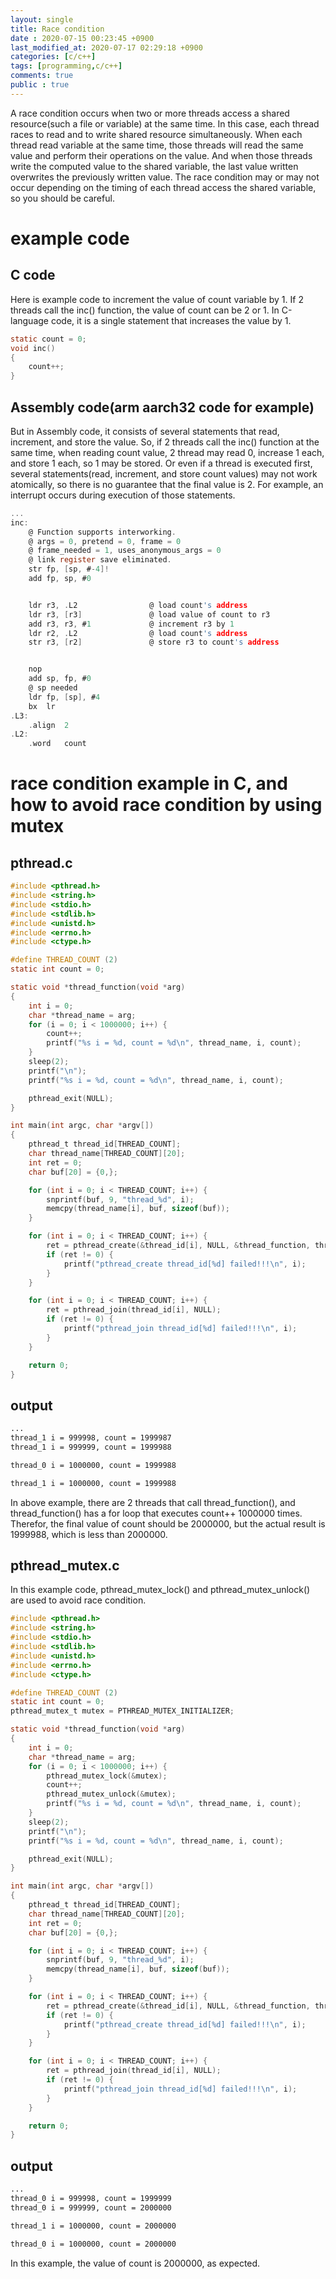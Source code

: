 ```yaml
---
layout: single
title: Race condition
date : 2020-07-15 00:23:45 +0900
last_modified_at: 2020-07-17 02:29:18 +0900
categories: [c/c++]
tags: [programming,c/c++]
comments: true
public : true
---
```


 A race condition occurs when two or more threads access a shared resource(such a file or variable) at the same time. In this case, each thread races to read and to write shared resource simultaneously. When each thread read variable at the same time, those threads will read the same value and perform their operations on the value. And when those threads write the computed value to the shared variable, the last value written overwrites the previously written value. The race condition may or may not occur depending on the timing of each thread access the shared variable, so you should be careful.

# example code
## C code
 Here is example code to increment the value of count variable by 1. If 2 threads call the inc() function, the value of count can be 2 or 1. In C-language code, it is a single statement that increases the value by 1. 

```c
static count = 0;
void inc()
{
	count++;
}
```
## Assembly code(arm aarch32 code for example)
 But in Assembly code, it consists of several statements that read, increment, and store the value.
 So, if 2 threads call the inc() function at the same time, when reading count value, 2 thread may read 0, increase 1 each, and store 1 each, so 1 may be stored. Or even if a thread is executed first, several statements(read, increment, and store count values) may not work atomically, so there is no guarantee that the final value is 2. For example, an interrupt occurs during execution of those statements.

```c
...
inc:
	@ Function supports interworking.
	@ args = 0, pretend = 0, frame = 0
	@ frame_needed = 1, uses_anonymous_args = 0
	@ link register save eliminated.
	str	fp, [sp, #-4]!
	add	fp, sp, #0


	ldr	r3, .L2                @ load count's address
	ldr	r3, [r3]               @ load value of count to r3
	add	r3, r3, #1             @ increment r3 by 1
	ldr	r2, .L2                @ load count's address
	str	r3, [r2]               @ store r3 to count's address


	nop
	add	sp, fp, #0
	@ sp needed
	ldr	fp, [sp], #4
	bx	lr
.L3:
	.align	2
.L2:
	.word	count
```

# race condition example in C, and how to avoid race condition by using mutex
## pthread.c
```c
#include <pthread.h>
#include <string.h>
#include <stdio.h>
#include <stdlib.h>
#include <unistd.h>
#include <errno.h>
#include <ctype.h>

#define THREAD_COUNT (2)
static int count = 0;

static void *thread_function(void *arg)
{
	int i = 0;
	char *thread_name = arg;
	for (i = 0; i < 1000000; i++) {
		count++;
		printf("%s i = %d, count = %d\n", thread_name, i, count);
	}
	sleep(2);
	printf("\n");
	printf("%s i = %d, count = %d\n", thread_name, i, count);

	pthread_exit(NULL);
}

int main(int argc, char *argv[])
{
	pthread_t thread_id[THREAD_COUNT];
	char thread_name[THREAD_COUNT][20];
	int ret = 0;
	char buf[20] = {0,};

	for (int i = 0; i < THREAD_COUNT; i++) {
		snprintf(buf, 9, "thread_%d", i);
		memcpy(thread_name[i], buf, sizeof(buf));
	}

	for (int i = 0; i < THREAD_COUNT; i++) {
		ret = pthread_create(&thread_id[i], NULL, &thread_function, thread_name[i]);
		if (ret != 0) {
			printf("pthread_create thread_id[%d] failed!!!\n", i);
		}
	}

	for (int i = 0; i < THREAD_COUNT; i++) {
		ret = pthread_join(thread_id[i], NULL);
		if (ret != 0) {
			printf("pthread_join thread_id[%d] failed!!!\n", i);
		}
	}

	return 0;
}
```
## output
```bash
...
thread_1 i = 999998, count = 1999987
thread_1 i = 999999, count = 1999988

thread_0 i = 1000000, count = 1999988

thread_1 i = 1000000, count = 1999988
```
 In above example, there are 2 threads that call thread_function(), and thread_function() has a for loop that executes count++ 1000000 times.
 Therefor, the final value of count should be 2000000, but the actual result is 1999988, which is less than 2000000. 

## pthread_mutex.c
 In this example code, pthread_mutex_lock() and pthread_mutex_unlock() are used to avoid race condition.
```c
#include <pthread.h>
#include <string.h>
#include <stdio.h>
#include <stdlib.h>
#include <unistd.h>
#include <errno.h>
#include <ctype.h>

#define THREAD_COUNT (2)
static int count = 0;
pthread_mutex_t mutex = PTHREAD_MUTEX_INITIALIZER;

static void *thread_function(void *arg)
{
	int i = 0;
	char *thread_name = arg;
	for (i = 0; i < 1000000; i++) {
		pthread_mutex_lock(&mutex);
		count++;
		pthread_mutex_unlock(&mutex);
		printf("%s i = %d, count = %d\n", thread_name, i, count);
	}
	sleep(2);
	printf("\n");
	printf("%s i = %d, count = %d\n", thread_name, i, count);

	pthread_exit(NULL);
}

int main(int argc, char *argv[])
{
	pthread_t thread_id[THREAD_COUNT];
	char thread_name[THREAD_COUNT][20];
	int ret = 0;
	char buf[20] = {0,};

	for (int i = 0; i < THREAD_COUNT; i++) {
		snprintf(buf, 9, "thread_%d", i);
		memcpy(thread_name[i], buf, sizeof(buf));
	}

	for (int i = 0; i < THREAD_COUNT; i++) {
		ret = pthread_create(&thread_id[i], NULL, &thread_function, thread_name[i]);
		if (ret != 0) {
			printf("pthread_create thread_id[%d] failed!!!\n", i);
		}
	}

	for (int i = 0; i < THREAD_COUNT; i++) {
		ret = pthread_join(thread_id[i], NULL);
		if (ret != 0) {
			printf("pthread_join thread_id[%d] failed!!!\n", i);
		}
	}

	return 0;
}
```
## output
```bash
...
thread_0 i = 999998, count = 1999999
thread_0 i = 999999, count = 2000000

thread_1 i = 1000000, count = 2000000

thread_0 i = 1000000, count = 2000000
```
 In this example, the value of count is 2000000, as expected.
